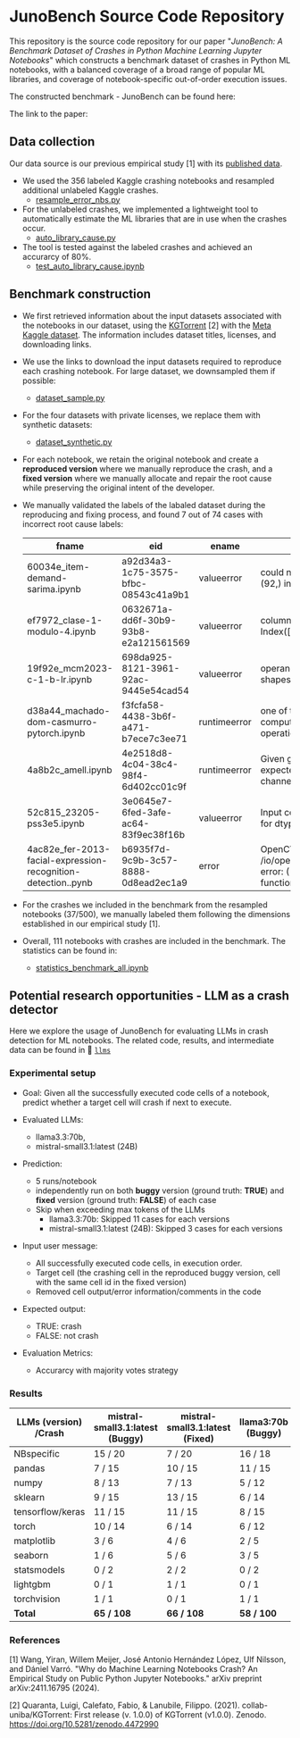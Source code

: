 # JunoBench Source Code Repository

This repository is the source code repository for our paper "*JunoBench: A Benchmark Dataset of Crashes in Python Machine Learning Jupyter Notebooks*" which constructs a benchmark dataset of crashes in Python ML notebooks, with a balanced coverage of a broad range of popular ML libraries, and coverage of notebook-specific out-of-order execution issues.

The constructed benchmark - JunoBench can be found here: 

The link to the paper: 

## Data collection

Our data source is our previous empirical study [1] with its [published data](https://doi.org/10.5281/zenodo.14070488). 

* We used the 356 labeled Kaggle crashing notebooks and resampled additional unlabeled Kaggle crashes.
    + [resample_error_nbs.py](./resample_error_nbs.py)
* For the unlabeled crashes, we implemented a lightweight tool to automatically estimate the ML libraries that are in use when the crashes occur.
    + [auto_library_cause.py](./auto_library_cause.py)
* The tool is tested against the labeled crashes and achieved an accurarcy of 80%.
    + [test_auto_library_cause.ipynb](./test_auto_library_cause.ipynb)

## Benchmark construction

* We first retrieved information about the input datasets associated with the notebooks in our dataset, using the [KGTorrent](https://github.com/collab-uniba/KGTorrent) [2] with the [Meta Kaggle dataset](https://www.kaggle.com/datasets/kaggle/meta-kaggle). The information includes dataset titles, licenses, and downloading links. 

* We use the links to download the input datasets required to reproduce each crashing notebook. For large dataset, we downsampled them if possible:
    + [dataset_sample.py](./dataset_sample.py)

* For the four datasets with private licenses, we replace them with synthetic datasets:
    + [dataset_synthetic.py](./dataset_synthetic.py)

* For each notebook, we retain the original notebook and create a **reproduced version** where we manually reproduce the crash, and a **fixed version** where we manually allocate and repair the root cause while preserving the original intent of the developer.

* We manually validated the labels of the labaled dataset during the reproducing and fixing process, and found 7 out of 74 cases with incorrect root cause labels:

    | fname | eid | ename | evalue | library_cause | root_cause |
    |----|----|----|----|----|----|
    | 60034e_item-demand-sarima.ipynb  |  a92d34a3-1c75-3575-bfbc-08543c41a9b1  |  valueerror  |  could not broadcast input array from shape (92,) into shape (181,)  |  statsmodels  |  **data confusion -> API misuse**  |
    | ef7972_clase-1-modulo-4.ipynb  |  0632671a-dd6f-30b9-93b8-e2a121561569  |  valueerror  |  columns overlap but no suffix specified: Index(['name_count'], dtype='object')  |  pandas  |  **data confusion -> API misuse**  |
    | 19f92e_mcm2023-c-1-b-lr.ipynb  |  698da925-8121-3961-92ac-9445e54cad54  |  valueerror  |  operands could not be broadcast together with shapes (68,) (272,)  |  **sklearn -> None**  | **data confusion -> nb specific (execution order)** |
    | d38a44_machado-dom-casmurro-pytorch.ipynb  |  f3fcfa58-4438-3b6f-a471-b7ece7c3ee71  |  runtimeerror  |  one of the variables needed for gradient computation has been modified by an inplace operation  |  torch  |  **unknown -> wrong implementation**  |
    | 4a8b2c_amell.ipynb  |  4e2518d8-4c04-38c4-98f4-6d402cc01c9f  |  runtimeerror  |  Given groups=1, weight of size [64, 3, 7, 7], expected input[3, 256, 256, 1] to have 3 channels, but got 256 channels instead  |  torchvision  |  **ML model mismatch -> wrong implementation** |
    | 52c815_23205-pss3e5.ipynb  |  3e0645e7-6fed-3afe-ac64-83f9ec38f16b  |  valueerror  |  Input contains NaN, infinity or a value too large for dtype('float64').  |  **Optuna -> lightgbm**  |  **unknown -> data confusion**  |
    | 4ac82e_fer-2013-facial-expression-recognition-detection..pynb  |  b6935f7d-9c9b-3c57-8888-0d8ead2ec1a9  |  error  |  OpenCV(4.8.1) /io/opencv/modules/imgproc/src/color.cpp:182: error: (-215:Assertion failed) !_src.empty() in function 'cvtColor'  |  cv2  |  **unknown -> environment issue (external control)**  |


* For the crashes we included in the benchmark from the resampled notebooks (37/500), we manually labeled them following the dimensions established in our empirical study [1].

* Overall, 111 notebooks with crashes are included in the benchmark. The statistics can be found in:
    + [statistics_benchmark_all.ipynb](./statistics_benchmark_all.ipynb)

## Potential research opportunities - LLM as a crash detector

Here we explore the usage of JunoBench for evaluating LLMs in crash detection for ML notebooks. The related code, results, and intermediate data can be found in 📁 [`llms`](./llms/)

### Experimental setup

* Goal: Given all the successfully executed code cells of a notebook, predict whether a target cell will crash if next to execute.

* Evaluated LLMs: 
    + llama3.3:70b, 
    + mistral-small3.1:latest (24B)

* Prediction:
    + 5 runs/notebook
    + independently run on both **buggy** version (ground truth: **TRUE**) and **fixed** version (ground truth: **FALSE**) of each case
    + Skip when exceeding max tokens of the LLMs
        + llama3.3:70b: Skipped 11 cases for each versions
        + mistral-small3.1:latest (24B): Skipped 3 cases for each versions

* Input user message:
    + All successfully executed code cells, in execution order. 
    + Target cell (the crashing cell in the reproduced buggy version, cell with the same cell id in the fixed version)
    + Removed cell output/error information/comments in the code

* Expected output:
    + TRUE: crash
    + FALSE: not crash
    
* Evaluation Metrics:
    + Accurarcy with majority votes strategy


### Results


| LLMs (version)<br>/Crash | mistral-small3.1:latest<br>(Buggy) | mistral-small3.1:latest<br>(Fixed) | llama3:70b<br>(Buggy) | llama3:70b<br>(Fixed) |
|----------|----------|----------|----------|----------|
| NBspecific | 15 / 20 | 7 / 20 | 16 / 18 | 4 / 18 |
| pandas | 7 / 15 | 10 / 15 | 11 / 15 | 7 / 15 |
| numpy | 8 / 13 | 7 / 13 | 5 / 12 | 10 / 12 |
| sklearn | 9 / 15 | 13 / 15 | 6 / 14 | 12 / 14 |
| tensorflow/keras | 11 / 15 | 11 / 15 | 8 / 15 | 7 / 15 |
| torch | 10 / 14  | 6 / 14  | 6 / 12 | 9 / 12 |
| matplotlib | 3 / 6 | 4 / 6 | 2 / 5 | 2 / 5 |
| seaborn | 1 / 6 | 5 / 6 | 3 / 5 | 4 / 5 |
| statsmodels | 0 / 2 | 2 / 2 | 0 / 2 | 1 / 2 |
| lightgbm | 0 / 1 | 1 / 1 | 0 / 1 | 1 / 1 |
| torchvision | 1 / 1 | 0 / 1 | 1 / 1 | 0 / 1 |
| **Total** | **65 / 108** | **66 / 108** | **58 / 100** | **57 / 100** |


### References

[1] Wang, Yiran, Willem Meijer, José Antonio Hernández López, Ulf Nilsson, and Dániel Varró. "Why do Machine Learning Notebooks Crash? An Empirical Study on Public Python Jupyter Notebooks." arXiv preprint arXiv:2411.16795 (2024).

[2] Quaranta, Luigi, Calefato, Fabio, & Lanubile, Filippo. (2021). collab-uniba/KGTorrent: First release (v. 1.0.0) of KGTorrent (v1.0.0). Zenodo. https://doi.org/10.5281/zenodo.4472990